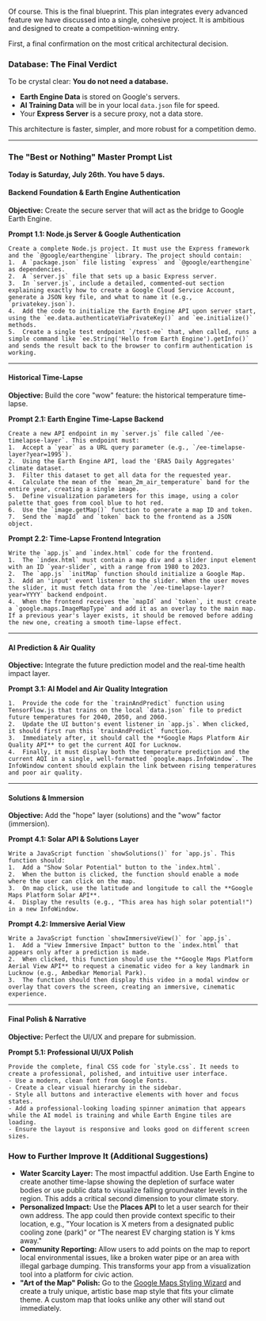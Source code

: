 Of course. This is the final blueprint. This plan integrates every advanced feature we have discussed into a single, cohesive project. It is ambitious and designed to create a competition-winning entry.

First, a final confirmation on the most critical architectural decision.

### **Database: The Final Verdict**

To be crystal clear: **You do not need a database.**

  * **Earth Engine Data** is stored on Google's servers.
  * **AI Training Data** will be in your local `data.json` file for speed.
  * Your **Express Server** is a secure proxy, not a data store.

This architecture is faster, simpler, and more robust for a competition demo.

-----

### **The "Best or Nothing" Master Prompt List**

**Today is Saturday, July 26th. You have 5 days.**

#### **Backend Foundation & Earth Engine Authentication**

**Objective:** Create the secure server that will act as the bridge to Google Earth Engine.

**Prompt 1.1: Node.js Server & Google Authentication**

```
Create a complete Node.js project. It must use the Express framework and the `@google/earthengine` library. The project should contain:
1.  A `package.json` file listing `express` and `@google/earthengine` as dependencies.
2.  A `server.js` file that sets up a basic Express server.
3.  In `server.js`, include a detailed, commented-out section explaining exactly how to create a Google Cloud Service Account, generate a JSON key file, and what to name it (e.g., `privatekey.json`).
4.  Add the code to initialize the Earth Engine API upon server start, using the `ee.data.authenticateViaPrivateKey()` and `ee.initialize()` methods.
5.  Create a single test endpoint `/test-ee` that, when called, runs a simple command like `ee.String('Hello from Earth Engine').getInfo()` and sends the result back to the browser to confirm authentication is working.
```

-----

#### **Historical Time-Lapse**

**Objective:** Build the core "wow" feature: the historical temperature time-lapse.

**Prompt 2.1: Earth Engine Time-Lapse Backend**

```
Create a new API endpoint in my `server.js` file called `/ee-timelapse-layer`. This endpoint must:
1.  Accept a `year` as a URL query parameter (e.g., `/ee-timelapse-layer?year=1995`).
2.  Using the Earth Engine API, load the 'ERA5 Daily Aggregates' climate dataset.
3.  Filter this dataset to get all data for the requested year.
4.  Calculate the mean of the `mean_2m_air_temperature` band for the entire year, creating a single image.
5.  Define visualization parameters for this image, using a color palette that goes from cool blue to hot red.
6.  Use the `image.getMap()` function to generate a map ID and token.
7.  Send the `mapId` and `token` back to the frontend as a JSON object.
```

**Prompt 2.2: Time-Lapse Frontend Integration**

```
Write the `app.js` and `index.html` code for the frontend.
1.  The `index.html` must contain a map div and a slider input element with an ID `year-slider`, with a range from 1980 to 2023.
2.  The `app.js` `initMap` function should initialize a Google Map.
3.  Add an 'input' event listener to the slider. When the user moves the slider, it must fetch data from the `/ee-timelapse-layer?year=YYYY` backend endpoint.
4.  When the frontend receives the `mapId` and `token`, it must create a `google.maps.ImageMapType` and add it as an overlay to the main map. If a previous year's layer exists, it should be removed before adding the new one, creating a smooth time-lapse effect.
```

-----

#### **AI Prediction & Air Quality**

**Objective:** Integrate the future prediction model and the real-time health impact layer.

**Prompt 3.1: AI Model and Air Quality Integration**

```
1.  Provide the code for the `trainAndPredict` function using TensorFlow.js that trains on the local `data.json` file to predict future temperatures for 2040, 2050, and 2060.
2.  Update the UI button's event listener in `app.js`. When clicked, it should first run this `trainAndPredict` function.
3.  Immediately after, it should call the **Google Maps Platform Air Quality API** to get the current AQI for Lucknow.
4.  Finally, it must display both the temperature prediction and the current AQI in a single, well-formatted `google.maps.InfoWindow`. The InfoWindow content should explain the link between rising temperatures and poor air quality.
```

-----

#### **Solutions & Immersion**

**Objective:** Add the "hope" layer (solutions) and the "wow" factor (immersion).

**Prompt 4.1: Solar API & Solutions Layer**

```
Write a JavaScript function `showSolutions()` for `app.js`. This function should:
1.  Add a "Show Solar Potential" button to the `index.html`.
2.  When the button is clicked, the function should enable a mode where the user can click on the map.
3.  On map click, use the latitude and longitude to call the **Google Maps Platform Solar API**.
4.  Display the results (e.g., "This area has high solar potential!") in a new InfoWindow.
```

**Prompt 4.2: Immersive Aerial View**

```
Write a JavaScript function `showImmersiveView()` for `app.js`.
1.  Add a "View Immersive Impact" button to the `index.html` that appears only after a prediction is made.
2.  When clicked, this function should use the **Google Maps Platform Aerial View API** to request a cinematic video for a key landmark in Lucknow (e.g., Ambedkar Memorial Park).
3.  The function should then display this video in a modal window or overlay that covers the screen, creating an immersive, cinematic experience.
```

-----

#### **Final Polish & Narrative**

**Objective:** Perfect the UI/UX and prepare for submission.

**Prompt 5.1: Professional UI/UX Polish**

```
Provide the complete, final CSS code for `style.css`. It needs to create a professional, polished, and intuitive user interface.
- Use a modern, clean font from Google Fonts.
- Create a clear visual hierarchy in the sidebar.
- Style all buttons and interactive elements with hover and focus states.
- Add a professional-looking loading spinner animation that appears while the AI model is training and while Earth Engine tiles are loading.
- Ensure the layout is responsive and looks good on different screen sizes.
```

### **How to Further Improve It (Additional Suggestions)**

  * **Water Scarcity Layer:** The most impactful addition. Use Earth Engine to create another time-lapse showing the depletion of surface water bodies or use public data to visualize falling groundwater levels in the region. This adds a critical second dimension to your climate story.
  * **Personalized Impact:** Use the **Places API** to let a user search for their own address. The app could then provide context specific to their location, e.g., "Your location is X meters from a designated public cooling zone (park)" or "The nearest EV charging station is Y kms away."
  * **Community Reporting:** Allow users to add points on the map to report local environmental issues, like a broken water pipe or an area with illegal garbage dumping. This transforms your app from a visualization tool into a platform for civic action.
  * **"Art of the Map" Polish:** Go to the [Google Maps Styling Wizard](https://mapstyle.withgoogle.com/) and create a truly unique, artistic base map style that fits your climate theme. A custom map that looks unlike any other will stand out immediately.